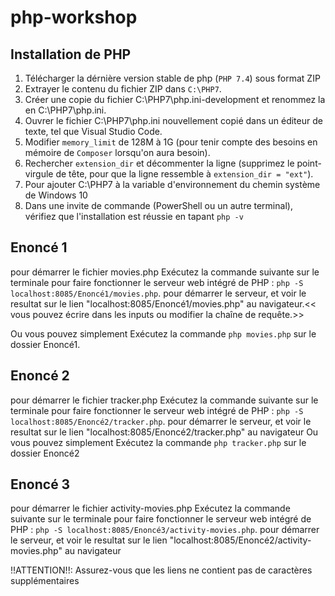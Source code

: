 # php-workshop
## Installation de PHP
1. Télécharger la dérnière version stable de php (`PHP 7.4`) sous format ZIP
2. Extrayer le contenu du fichier ZIP dans `C:\PHP7`.
3. Créer une copie du fichier C:\PHP7\php.ini-development et renommez la en C:\PHP7\php.ini.
4. Ouvrer le fichier C:\PHP7\php.ini nouvellement copié dans un éditeur de texte, tel que Visual Studio Code.
5. Modifier `memory_limit` de 128M à 1G (pour tenir compte des besoins en mémoire de `Composer` lorsqu'on aura besoin).
6. Rechercher `extension_dir` et décommenter la ligne (supprimez le point-virgule de tête, pour que la ligne ressemble à `extension_dir = "ext"`).
7. Pour ajouter C:\PHP7 à la variable d'environnement du chemin système de Windows 10
8. Dans une invite de commande (PowerShell ou un autre terminal), vérifiez que l'installation est réussie en tapant `php -v`

## Enoncé 1 

pour démarrer le fichier movies.php Exécutez la commande suivante sur le terminale pour faire fonctionner le serveur web intégré de PHP : `php -S localhost:8085/Enoncé1/movies.php`. pour démarrer le serveur, et voir le resultat sur le lien "localhost:8085/Enoncé1/movies.php" au navigateur.<< vous pouvez écrire dans les inputs ou modifier la chaîne de requête.>>

Ou vous pouvez simplement Exécutez la commande `php movies.php` sur le dossier Enoncé1.


## Enoncé 2

pour démarrer le fichier tracker.php Exécutez la commande suivante sur le terminale pour faire fonctionner le serveur web intégré de PHP : `php -S localhost:8085/Enoncé2/tracker.php`. pour démarrer le serveur, et voir le resultat sur le lien "localhost:8085/Enoncé2/tracker.php" au navigateur
Ou vous pouvez simplement Exécutez la commande `php tracker.php` sur le dossier Enoncé2

## Enoncé 3

pour démarrer le fichier activity-movies.php Exécutez la commande suivante sur le terminale pour faire fonctionner le serveur web intégré de PHP : `php -S localhost:8085/Enoncé3/activity-movies.php`. pour démarrer le serveur, et voir le resultat sur le lien "localhost:8085/Enoncé2/activity-movies.php" au navigateur





!!ATTENTION!!:
Assurez-vous que les liens ne contient pas de caractères supplémentaires
